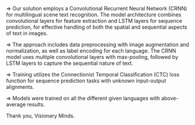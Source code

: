 => Our solution employs a Convolutional Recurrent Neural Network (CRNN) for multilingual scene text recognition. The model architecture combines convolutional layers for feature extraction and LSTM layers for sequence prediction, for effective handling of both the spatial and sequential aspects of text in images.

=> The approach includes data preprocessing with image augmentation and normalization, as well as label encoding for each language. The CRNN model uses multiple convolutional layers with max-pooling, followed by LSTM layers to capture the sequential nature of text.

=> Training utilizes the Connectionist Temporal Classification (CTC) loss function for sequence prediction tasks with unknown input-output alignments.

=> Models were trained on all the different given languages with above-average results.

Thank you,
Visionary Minds.
